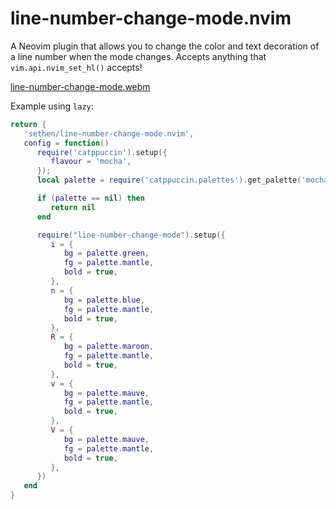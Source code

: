 # line-number-change-mode.nvim

A Neovim plugin that allows you to change the color and text decoration of a line number when the mode changes.  Accepts anything that `vim.api.nvim_set_hl()` accepts!

[line-number-change-mode.webm](https://github.com/user-attachments/assets/3248d489-7787-479b-9313-86e38f392466)

Example using `lazy`:

```lua
return {
   'sethen/line-number-change-mode.nvim',
   config = function()
      require('catppuccin').setup({
         flavour = 'mocha',
      });
      local palette = require('catppuccin.palettes').get_palette('mocha')

      if (palette == nil) then
         return nil
      end

      require("line-number-change-mode").setup({
         i = {
            bg = palette.green,
            fg = palette.mantle,
            bold = true,
         },
         n = {
            bg = palette.blue,
            fg = palette.mantle,
            bold = true,
         },
         R = {
            bg = palette.maroon,
            fg = palette.mantle,
            bold = true,
         },
         v = {
            bg = palette.mauve,
            fg = palette.mantle,
            bold = true,
         },
         V = {
            bg = palette.mauve,
            fg = palette.mantle,
            bold = true,
         },
      })
   end
}
```
